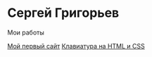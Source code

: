 

# Сергей Григорьев 
Мои работы

[Мой первый сайт](https://sergqes.github.io/first_website/ "Мой первый сайт")
[Клавиатура на HTML и CSS](https://sergqes.github.io/first_website/ "Клавиатура на HTML и CSS")
